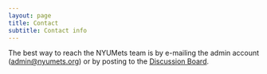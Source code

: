 ```yaml
---
layout: page
title: Contact
subtitle: Contact info
---
```


The best way to reach the NYUMets team is by e-mailing the admin account (admin@nyumets.org) or by
posting to the <a href="https://github.com/nyumets/nyumets.github.io/discussions">Discussion Board</a>.